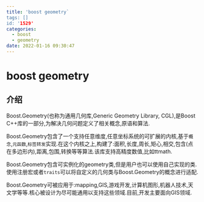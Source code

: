 ```yaml
---
title: 'boost geometry`
tags: []
id: '1529'
categories:
  - boost
  - geometry
date: 2022-01-16 09:30:47
---
```


# boost geometry

## 介绍

Boost.Geometry(也称为通用几何库,Generic Geometry Library, CGL),是Boost C++库的一部分,为解决几何问题定义了相关概念,原语和算法.

Boost.Geometry包含了一个支持任意维度,任意坐标系统的可扩展的内核,基于`概念`,`元函数`,`标签转发`实现.在这个内核之上,构建了:面积,长度,周长,矩心,相交,包含(点在多边形内),距离,包围,转换等等算法.该库支持高精度数值,比如ttmath.

Boost.Geometry包含可实例化的geometry类,但是用户也可以使用自己实现的类.使用注册宏或者`traits`可以将自定义的几何类与Boost.Geometry的概念进行适配.

Boost.Geometry可被应用于:mapping,GIS,游戏开发,计算机图形,机器人技术,天文学等等.核心被设计为尽可能通用以支持这些领域.目前,开发主要面向GIS领域.

